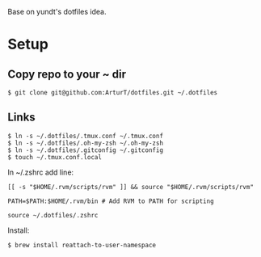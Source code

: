 Base on yundt's dotfiles idea.

# Setup

## Copy repo to your ~ dir

    $ git clone git@github.com:ArturT/dotfiles.git ~/.dotfiles

## Links

    $ ln -s ~/.dotfiles/.tmux.conf ~/.tmux.conf
    $ ln -s ~/.dotfiles/.oh-my-zsh ~/.oh-my-zsh
    $ ln -s ~/.dotfiles/.gitconfig ~/.gitconfig
    $ touch ~/.tmux.conf.local

In ~/.zshrc add line:

    [[ -s "$HOME/.rvm/scripts/rvm" ]] && source "$HOME/.rvm/scripts/rvm"

    PATH=$PATH:$HOME/.rvm/bin # Add RVM to PATH for scripting

    source ~/.dotfiles/.zshrc

Install:

    $ brew install reattach-to-user-namespace
